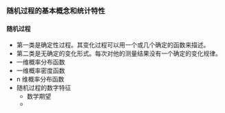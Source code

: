 ### 随机过程的基本概念和统计特性

#### 随机过程

- 第一类是确定性过程。其变化过程可以用一个或几个确定的函数来描述。
- 第二类是无确定的变化形式。每次对他的测量结果没有一个确定的变化规律。
- 一维概率分布函数
- 一维概率密度函数
- n 维概率分布函数
- 随机过程的数字特征
  - 数学期望
  - 

